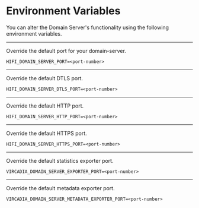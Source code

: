 # Environment Variables

You can alter the Domain Server's functionality using the following environment variables.

---

Override the default port for your domain-server.

    HIFI_DOMAIN_SERVER_PORT=<port-number>

---

Override the default DTLS port.

    HIFI_DOMAIN_SERVER_DTLS_PORT=<port-number>

---

Override the default HTTP port.

    HIFI_DOMAIN_SERVER_HTTP_PORT=<port-number>

---

Override the default HTTPS port.

    HIFI_DOMAIN_SERVER_HTTPS_PORT=<port-number>

---

Override the default statistics exporter port.

    VIRCADIA_DOMAIN_SERVER_EXPORTER_PORT=<port-number>

---

Override the default metadata exporter port.

    VIRCADIA_DOMAIN_SERVER_METADATA_EXPORTER_PORT=<port-number>
